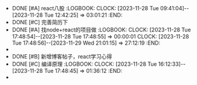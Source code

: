 - DONE [#A] react八股
  :LOGBOOK:
  CLOCK: [2023-11-28 Tue 09:41:04]--[2023-11-28 Tue 12:42:25] =>  03:01:21
  :END:
- DONE [#C] 完善简历下
- DONE [#A] 找node+react的项目做
  :LOGBOOK:
  CLOCK: [2023-11-28 Tue 17:48:54]--[2023-11-28 Tue 17:48:55] =>  00:00:01
  CLOCK: [2023-11-28 Tue 17:48:56]--[2023-11-29 Wed 21:01:15] =>  27:12:19
  :END:
-
- DONE [#B] 新增博客帖子，react学习心得
- DONE [#C] 编译原理
  :LOGBOOK:
  CLOCK: [2023-11-28 Tue 16:12:33]--[2023-11-28 Tue 17:48:45] =>  01:36:12
  :END:
-